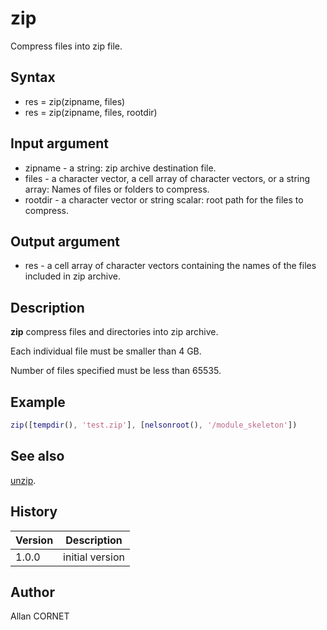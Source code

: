 

# zip

Compress files into zip file.

## Syntax

- res = zip(zipname, files)
- res = zip(zipname, files, rootdir)

## Input argument

 - zipname - a string: zip archive destination file.
 - files - a character vector, a cell array of character vectors, or a string array: Names of files or folders to compress.
 - rootdir - a character vector or string scalar: root path for the files to compress.

## Output argument

 - res - a cell array of character vectors containing the names of the files included in zip archive.

## Description


  <p><b>zip</b> compress files and directories into zip archive.</p>
  <p>Each individual file must be smaller than 4 GB.</p>
  <p>Number of files specified must be less than 65535.</p>


## Example

```matlab
zip([tempdir(), 'test.zip'], [nelsonroot(), '/module_skeleton'])
```

## See also

[unzip](unzip.md).
## History

|Version|Description|
|------|------|
|1.0.0|initial version|


## Author

Allan CORNET



